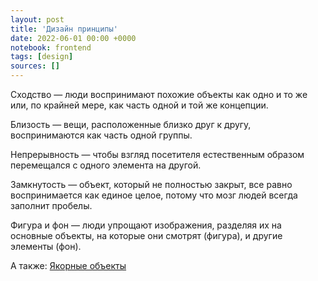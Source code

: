 ```yaml
---
layout: post
title: 'Дизайн принципы'
date: 2022-06-01 00:00 +0000
notebook: frontend
tags: [design]
sources: []
---
```

Сходство — люди воспринимают похожие объекты как одно и то же или, по крайней мере, как часть одной и той же концепции.

Близость — вещи, расположенные близко друг к другу, воспринимаются как часть одной группы.

Непрерывность — чтобы взгляд посетителя естественным образом перемещался с одного элемента на другой.

Замкнутость — объект, который не полностью закрыт, все равно воспринимается как единое целое, потому что мозг людей всегда заполнит пробелы.

Фигура и фон — люди упрощают изображения, разделяя их на основные объекты, на которые они смотрят (фигура), и другие элементы (фон).

А также:
[Якорные объекты](https://bureau.ru/soviet/20140324/)